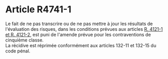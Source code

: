 # Article R4741-1

Le fait de ne pas transcrire ou de ne pas mettre à jour les résultats de l'évaluation des risques, dans les conditions prévues aux articles [R. 4121-1 et R. 4121-2][1], est puni de l'amende prévue pour les contraventions de cinquième classe.   
La récidive est réprimée conformément aux articles 132-11 et 132-15 du code pénal.

 [1]: /affichCodeArticle.do?cidTexte=LEGITEXT000006072050&idArticle=LEGIARTI000018488248&dateTexte=&categorieLien=cid